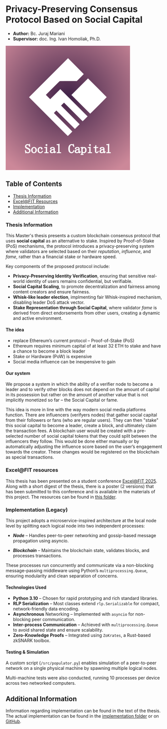 # Privacy-Preserving Consensus Protocol Based on Social Capital

- **Author:** Bc. Juraj Mariani  
- **Supervisor:** doc. Ing. Ivan Homoliak, Ph.D.

![logo](./Excel@FIT/nahled.png)

## Table of Contents

- [Thesis Information](#thesis-information)  
- [Excel@FIT Resources](#excelfit-resources)  
- [Implementation](#implementation)  
- [Additional Information](#additional-information)

### Thesis Information

This Master's thesis presents a custom blockchain consensus protocol that uses **social capital** as an alternative to stake. Inspired by Proof-of-Stake (PoS) mechanisms, the protocol introduces a privacy-preserving system where validators are selected based on their *reputation*, *influence*, and *fame*, rather than a financial stake or hardware speed.

Key components of the proposed protocol include:

- **Privacy-Preserving Identity Verification**, ensuring that sensitive real-world identity of users remains confidential, but verifiable.
- **Social Capital Scaling**, to promote decentralization and fairness among content creators and ensure fairness.
- **Whisk-like leader election**, implmenting fair Whisk-inspired mechanism, disabling leader DoS attack vector.
- **Stake Representation through Social Capital**, where validator *fame* is derived from direct endorsements from other users, creating a dynamic and active environment.

#### The idea

- replace Ethereum’s current protocol – Proof-of-Stake (PoS)
- Ethereum requires minimum capital of at least 32 ETH to stake and have a chance to become a block leader
- Stake or Hardware (PoW) is expensive
- Social media influence can be inexpensive to gain

#### Our system

We propose a system in which the ability of a
verifier node to become a leader and to verify other blocks does not depend on the amount
of capital in its possession but rather on the amount of another value that is not implicitly
monetized so far – the Social Capital or fame.

This idea is more in line with the way modern social media platforms function.
There are influencers (verifyers nodes) that gather social capital from their followers or fans (who
are regular users). They can then "stake" this social capital to become a leader, create a
block, and ultimately claim the transaction fees. A blockchain user would be created with
a pre-selected number of social capital tokens that they could split between the influencers
they follow. This would be done either manually or by automatically
adjusting the influence score based on the user’s engagement towards the creator. These
changes would be registered on the blockchain as special transactions.

### Excel@FIT resources

This thesis has been presented on a student conference [Excel@FIT 2025](https://excel.fit.vutbr.cz/).
Along with a short digest of the thesis, there is a poster (2 versions) that has been submitted to this conference and is available in the materials of this project.
The resources can be found in [this folder](/Excel@FIT/).

### Implementation (Legacy)

This project adopts a microservice-inspired architecture at the local node level by splitting each logical node into two independent processes:

- ***Node*** – Handles peer-to-peer networking and gossip-based message propagation using asyncio.

- ***Blockchain*** – Maintains the blockchain state, validates blocks, and processes transactions.

These processes run concurrently and communicate via a non-blocking message-passing middleware using Python’s `multiprocessing.Queue`, ensuring modularity and clean separation of concerns.

#### Technologies Used

- **Python 3.10** – Chosen for rapid prototyping and rich standard libraries.
- **RLP Serialization** – Most classes extend `rlp.Serializable` for compact, network-friendly data encoding.
- **Asynchronous** Networking – Implemented with `asyncio` for non-blocking peer communication.
- **Inter-process Communication** – Achieved with `multiprocessing.Queue` to avoid shared state and ensure scalability.
- **Zero-Knowledge Proofs** – Integrated using `ZoKrates`, a Rust-based zkSNARK toolbox.

#### Testing & Simulation

A custom script (`/src/populator.py`) enables simulation of a peer-to-peer network on a single physical machine by spawning multiple logical nodes.

Multi-machine tests were also conducted, running 10 processes per device across two networked computers.

## Additional Information

Information regarding implementation can be found in the text of the thesis. The actual implementation can be found in the [implementation folder](/Legacy/src/readme.md) or on [GitHub](https://github.com/JurajMariani/scap/tree/main).
